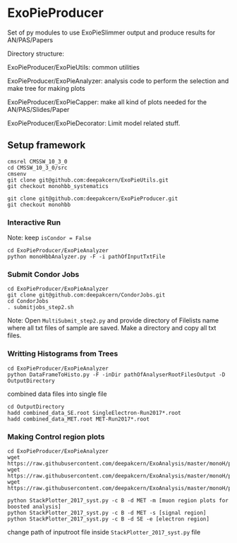 # ExoPieProducer
Set of py modules to use ExoPieSlimmer output and produce results for AN/PAS/Papers

Directory structure: 

ExoPieProducer/ExoPieUtils: common utilities 

ExoPieProducer/ExoPieAnalyzer: analysis code to perform the selection and make tree for making plots

ExoPieProducer/ExoPieCapper: make all kind of plots needed for the AN/PAS/Slides/Paper 

ExoPieProducer/ExoPieDecorator: Limit model related stuff. 

## Setup framework 

```
cmsrel CMSSW_10_3_0
cd CMSSW_10_3_0/src
cmsenv
git clone git@github.com:deepakcern/ExoPieUtils.git
git checkout monohbb_systematics

git clone git@github.com:deepakcern/ExoPieProducer.git
git checkout monohbb
```

### Interactive Run
Note: keep ```isCondor = False``` 
```
cd ExoPieProducer/ExoPieAnalyzer
python monoHbbAnalyzer.py -F -i pathOfInputTxtFile
```

### Submit Condor Jobs
```
cd ExoPieProducer/ExoPieAnalyzer
git clone git@github.com:deepakcern/CondorJobs.git
cd CondorJobs
. submitjobs_step2.sh
```
Note: Open `MultiSubmit_step2.py` and provide directory of Filelists name where all txt files of sample are saved. Make a directory and copy all txt files.

### Writting Histograms from Trees

```
cd ExoPieProducer/ExoPieAnalyzer
python DataFrameToHisto.py -F -inDir pathOfAnalyserRootFilesOutput -D OutputDirectory
```
combined data files into single file
```
cd OutputDirectory
hadd combined_data_SE.root SingleElectron-Run2017*.root
hadd combined_data_MET.root MET-Run2017*.root
```
### Making Control region plots

```
cd ExoPieProducer/ExoPieAnalyzer
wget https://raw.githubusercontent.com/deepakcern/ExoAnalysis/master/monoH/plottingTools/StackPlotter_2017_syst.py
wget https://raw.githubusercontent.com/deepakcern/ExoAnalysis/master/monoH/plottingTools/sample_xsec_2017.py
wget https://raw.githubusercontent.com/deepakcern/ExoAnalysis/master/monoH/plottingTools/samplelist_2017.txt

python StackPlotter_2017_syst.py -c B -d MET -m [muon region plots for boosted analysis]
python StackPlotter_2017_syst.py -c B -d MET -s [signal region]
python StackPlotter_2017_syst.py -c B -d SE -e [electron region]
```
change path of inputroot file inside ``` StackPlotter_2017_syst.py ``` file

